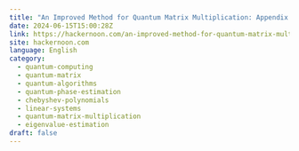```yaml
---
title: "An Improved Method for Quantum Matrix Multiplication: Appendix A"
date: 2024-06-15T15:00:28Z
link: https://hackernoon.com/an-improved-method-for-quantum-matrix-multiplication-appendix-a?source=rss&utm_medium=RSS&utm_source=news.12bit.vn
site: hackernoon.com
language: English
category:
  - quantum-computing
  - quantum-matrix
  - quantum-algorithms
  - quantum-phase-estimation
  - chebyshev-polynomials
  - linear-systems
  - quantum-matrix-multiplication
  - eigenvalue-estimation
draft: false
---
```

